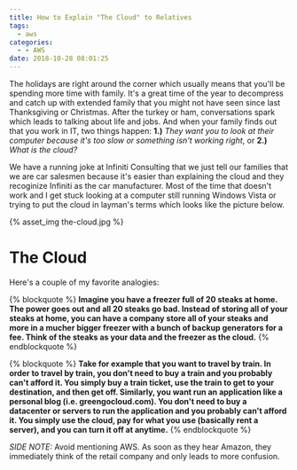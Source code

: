 ```yaml
---
title: How to Explain "The Cloud" to Relatives
tags:
  - aws
categories:
  - - AWS
date: 2018-10-28 08:01:25
---
```


The holidays are right around the corner which usually means that you'll be spending more time with family. It's a great time of the year to decompress and catch up with extended family that you might not have seen since last Thanksgiving or Christmas. After the turkey or ham, conversations spark which leads to talking about life and jobs. And when your family finds out that you work in IT, two things happen: **1.)** *They want you to look at their computer because it's too slow or something isn't working right*, or **2.)** *What is the cloud?*

We have a running joke at Infiniti Consulting that we just tell our families that we are car salesmen because it's easier than explaining the cloud and they recoginize Infiniti as the car manufacturer. Most of the time that doesn't work and I get stuck looking at a computer still running Windows Vista or trying to put the cloud in layman's terms which looks like the picture below.

{% asset_img the-cloud.jpg %}

# The Cloud

Here's a couple of my favorite analogies:

{% blockquote %}
**Imagine you have a freezer full of 20 steaks at home. The power goes out and all 20 steaks go bad. Instead of storing all of your steaks at home, you can have a company store all of your steaks and more in a mucher bigger freezer with a bunch of backup generators for a fee. Think of the steaks as your data and the freezer as the cloud.**
{% endblockquote %}

{% blockquote %}
**Take for example that you want to travel by train. In order to travel by train, you don't need to buy a train and you probably can't afford it. You simply buy a train ticket, use the train to get to your destination, and then get off. Similarly, you want run an application like a personal blog (i.e. greengocloud.com). You don't need to buy a datacenter or servers to run the application and you probably can't afford it. You simply use the cloud, pay for what you use (basically rent a server), and you can turn it off at anytime.** 
{% endblockquote %}

*SIDE NOTE:* Avoid mentioning AWS. As soon as they hear Amazon, they immediately think of the retail company and only leads to more confusion.
